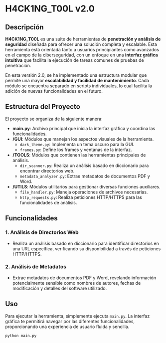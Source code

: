 # H4CK1NG_T00L v2.0

## Descripción

**H4CK1NG_T00L** es una suite de herramientas de **penetración y análisis de seguridad** diseñada para ofrecer una solución completa y escalable. Esta herramienta está orientada tanto a usuarios principiantes como avanzados en el campo de la ciberseguridad, con un enfoque en una **interfaz gráfica intuitiva** que facilita la ejecución de tareas comunes de pruebas de penetración.

En esta versión 2.0, se ha implementado una estructura modular que permite una mayor **escalabilidad y facilidad de mantenimiento**. Cada módulo se encuentra separado en scripts individuales, lo cual facilita la adición de nuevas funcionalidades en el futuro.

## Estructura del Proyecto

El proyecto se organiza de la siguiente manera:

- **main.py**: Archivo principal que inicia la interfaz gráfica y coordina las funcionalidades.
- **/GUI**: Módulos que manejan los aspectos visuales de la herramienta.
  - `dark_theme.py`: Implementa un tema oscuro para la GUI.
  - `frames.py`: Define los frames y ventanas de la interfaz.
- **/TOOLS**: Módulos que contienen las herramientas principales de análisis.
  - `dir_scanner.py`: Realiza un análisis basado en diccionario para encontrar directorios web.
  - `metadata_analyzer.py`: Extrae metadatos de documentos PDF y Word.
- **/UTILS**: Módulos utilitarios para gestionar diversas funciones auxiliares.
  - `file_handler.py`: Maneja operaciones de archivos necesarias.
  - `http_requests.py`: Realiza peticiones HTTP/HTTPS para las funcionalidades de análisis.

## Funcionalidades

### 1. Análisis de Directorios Web
- Realiza un análisis basado en diccionario para identificar directorios en una URL específica, verificando su disponibilidad a través de peticiones HTTP/HTTPS.

### 2. Análisis de Metadatos
- Extrae metadatos de documentos PDF y Word, revelando información potencialmente sensible como nombres de autores, fechas de modificación y detalles del software utilizado.

## Uso

Para ejecutar la herramienta, simplemente ejecuta `main.py`. La interfaz gráfica te permitirá navegar por las diferentes funcionalidades, proporcionando una experiencia de usuario fluida y sencilla.

```bash
python main.py
